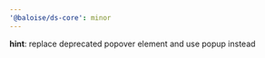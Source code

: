 ```yaml
---
'@baloise/ds-core': minor
---
```


**hint**: replace deprecated popover element and use popup instead
